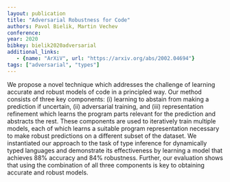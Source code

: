 ```yaml
---
layout: publication
title: "Adversarial Robustness for Code"
authors: Pavol Bielik, Martin Vechev
conference:
year: 2020
bibkey: bielik2020adversarial 
additional_links:
   - {name: "ArXiV", url: "https://arxiv.org/abs/2002.04694"}
tags: ["adversarial", "types"]
---
```

We propose a novel technique which addresses the challenge of learning accurate and robust models of code in a principled way. Our method consists of three key components: (i) learning to abstain from making a prediction if uncertain, (ii) adversarial training, and (iii) representation refinement which learns the program parts relevant for the prediction and abstracts the rest. These components are used to iteratively train multiple models, each of which learns a suitable program representation necessary to make robust predictions on a different subset of the dataset. We instantiated our approach to the task of type inference for dynamically typed languages and demonstrate its effectiveness by learning a model that achieves 88% accuracy and 84% robustness. Further, our evaluation shows that using the combination of all three components is key to obtaining accurate and robust models. 
